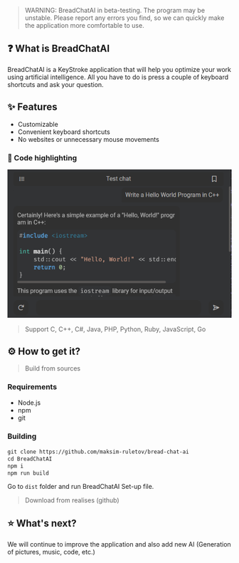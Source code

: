 > WARNING: BreadChatAI in beta-testing. The program may be unstable. Please report any errors you find, so we can quickly make the application more comfortable to use.

## ❓ What is BreadChatAI

BreadChatAI is a KeyStroke application that will help you optimize your work using artificial intelligence. All you have to do is press a couple of keyboard shortcuts and ask your question.

## ✨ Features

- Customizable
- Convenient keyboard shortcuts
- No websites or unnecessary mouse movements

### 🔴 Code highlighting

<img src="https://github.com/maksim-ruletov/bread-chat-ai/blob/main/screenshots/color_hightlighting.png?raw=true">

> Support C, C++, C#, Java, PHP, Python, Ruby, JavaScript, Go

## ⚙️ How to get it?

> Build from sources

### Requirements

- Node.js
- npm
- git

### Building

```
git clone https://github.com/maksim-ruletov/bread-chat-ai
cd BreadChatAI
npm i
npm run build
```

Go to `dist` folder and run BreadChatAI Set-up file.

> Download from realises (github)

## ⭐ What's next?

We will continue to improve the application and also add new AI (Generation of pictures, music, code, etc.)
